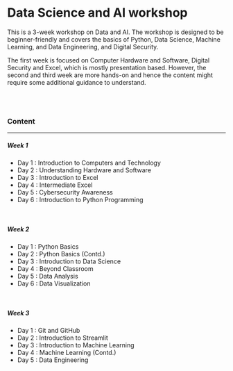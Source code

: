 # Data Science and AI workshop

This is a 3-week workshop on Data and AI. The workshop is designed to be beginner-friendly and covers the basics of Python, Data Science, Machine Learning, and Data Engineering, and Digital Security.

The first week is focused on Computer Hardware and Software, Digital Security and Excel, which is mostly presentation based. However, the second and third week are more hands-on and hence the content might require some additional guidance to understand.

<br/><br/>

### Content

---

##### Week 1
- Day 1 : Introduction to Computers and Technology
- Day 2 : Understanding Hardware and Software
- Day 3 : Introduction to Excel 
- Day 4 : Intermediate Excel
- Day 5 : Cybersecurity Awareness
- Day 6 : Introduction to Python Programming
<br/>

##### Week 2
- Day 1 : Python Basics
- Day 2 : Python Basics (Contd.)
- Day 3 : Introduction to Data Science
- Day 4 : Beyond Classroom 
- Day 5 : Data Analysis
- Day 6 : Data Visualization
<br/>

##### Week 3
- Day 1 : Git and GitHub
- Day 2 : Introduction to Streamlit
- Day 3 : Introduction to Machine Learning
- Day 4 : Machine Learning (Contd.)
- Day 5 : Data Engineering